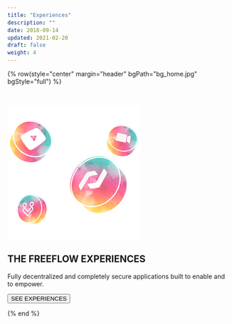 ```yaml
---
title: "Experiences"
description: ""
date: 2018-09-14
updated: 2021-02-20
draft: false
weight: 4
---
```


<!-- section 1 (header) -->

{% row(style="center" margin="header" bgPath="bg_home.jpg" bgStyle="full") %}

<br>

![FF Logo](tf_experience_small.png#mx-auto) 


## THE FREEFLOW EXPERIENCES

Fully decentralized and completely secure applications built to enable and to empower.

<button onclick="window.open('https://threefoldfoundation.github.io/books/freeflow/mytwin/experiences/experiences.html', '_blank')">SEE EXPERIENCES</button>

{% end %}